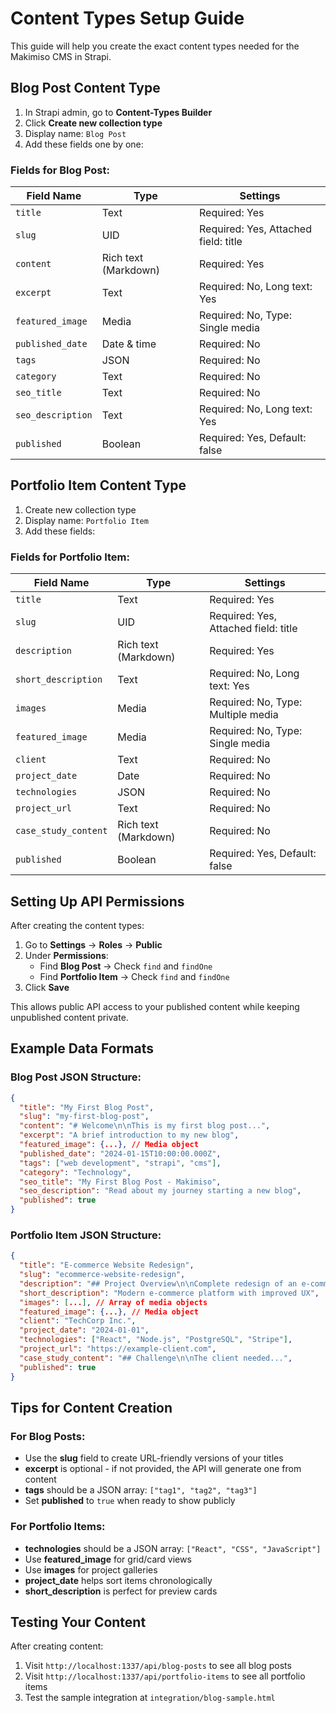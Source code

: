 # Content Types Setup Guide

This guide will help you create the exact content types needed for the Makimiso CMS in Strapi.

## Blog Post Content Type

1. In Strapi admin, go to **Content-Types Builder**
2. Click **Create new collection type**
3. Display name: `Blog Post`
4. Add these fields one by one:

### Fields for Blog Post:

| Field Name | Type | Settings |
|------------|------|----------|
| `title` | Text | Required: Yes |
| `slug` | UID | Required: Yes, Attached field: title |
| `content` | Rich text (Markdown) | Required: Yes |
| `excerpt` | Text | Required: No, Long text: Yes |
| `featured_image` | Media | Required: No, Type: Single media |
| `published_date` | Date & time | Required: No |
| `tags` | JSON | Required: No |
| `category` | Text | Required: No |
| `seo_title` | Text | Required: No |
| `seo_description` | Text | Required: No, Long text: Yes |
| `published` | Boolean | Required: Yes, Default: false |

## Portfolio Item Content Type

1. Create new collection type
2. Display name: `Portfolio Item`
3. Add these fields:

### Fields for Portfolio Item:

| Field Name | Type | Settings |
|------------|------|----------|
| `title` | Text | Required: Yes |
| `slug` | UID | Required: Yes, Attached field: title |
| `description` | Rich text (Markdown) | Required: Yes |
| `short_description` | Text | Required: No, Long text: Yes |
| `images` | Media | Required: No, Type: Multiple media |
| `featured_image` | Media | Required: No, Type: Single media |
| `client` | Text | Required: No |
| `project_date` | Date | Required: No |
| `technologies` | JSON | Required: No |
| `project_url` | Text | Required: No |
| `case_study_content` | Rich text (Markdown) | Required: No |
| `published` | Boolean | Required: Yes, Default: false |

## Setting Up API Permissions

After creating the content types:

1. Go to **Settings** → **Roles** → **Public**
2. Under **Permissions**:
   - Find **Blog Post** → Check `find` and `findOne`
   - Find **Portfolio Item** → Check `find` and `findOne`
3. Click **Save**

This allows public API access to your published content while keeping unpublished content private.

## Example Data Formats

### Blog Post JSON Structure:
```json
{
  "title": "My First Blog Post",
  "slug": "my-first-blog-post",
  "content": "# Welcome\n\nThis is my first blog post...",
  "excerpt": "A brief introduction to my new blog",
  "featured_image": {...}, // Media object
  "published_date": "2024-01-15T10:00:00.000Z",
  "tags": ["web development", "strapi", "cms"],
  "category": "Technology",
  "seo_title": "My First Blog Post - Makimiso",
  "seo_description": "Read about my journey starting a new blog",
  "published": true
}
```

### Portfolio Item JSON Structure:
```json
{
  "title": "E-commerce Website Redesign",
  "slug": "ecommerce-website-redesign",
  "description": "## Project Overview\n\nComplete redesign of an e-commerce platform...",
  "short_description": "Modern e-commerce platform with improved UX",
  "images": [...], // Array of media objects
  "featured_image": {...}, // Media object
  "client": "TechCorp Inc.",
  "project_date": "2024-01-01",
  "technologies": ["React", "Node.js", "PostgreSQL", "Stripe"],
  "project_url": "https://example-client.com",
  "case_study_content": "## Challenge\n\nThe client needed...",
  "published": true
}
```

## Tips for Content Creation

### For Blog Posts:
- Use the **slug** field to create URL-friendly versions of your titles
- **excerpt** is optional - if not provided, the API will generate one from content
- **tags** should be a JSON array: `["tag1", "tag2", "tag3"]`
- Set **published** to `true` when ready to show publicly

### For Portfolio Items:
- **technologies** should be a JSON array: `["React", "CSS", "JavaScript"]`
- Use **featured_image** for grid/card views
- Use **images** for project galleries
- **project_date** helps sort items chronologically
- **short_description** is perfect for preview cards

## Testing Your Content

After creating content:

1. Visit `http://localhost:1337/api/blog-posts` to see all blog posts
2. Visit `http://localhost:1337/api/portfolio-items` to see all portfolio items
3. Test the sample integration at `integration/blog-sample.html`